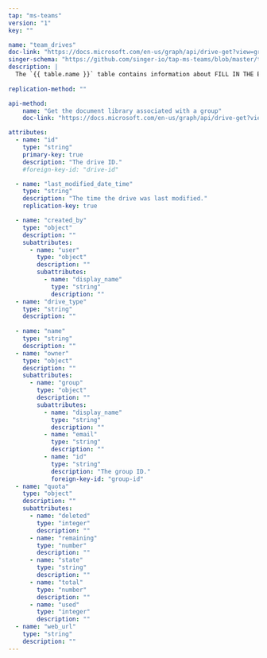 ```yaml
---
tap: "ms-teams"
version: "1"
key: ""

name: "team_drives"
doc-link: "https://docs.microsoft.com/en-us/graph/api/drive-get?view=graph-rest-beta&tabs=http#get-the-document-library-associated-with-a-group"
singer-schema: "https://github.com/singer-io/tap-ms-teams/blob/master/tap_ms_teams/schemas/team_drives.json"
description: |
  The `{{ table.name }}` table contains information about FILL IN THE BLANK in your Microsoft account.
  
replication-method: ""

api-method:
    name: "Get the document library associated with a group"
    doc-link: "https://docs.microsoft.com/en-us/graph/api/drive-get?view=graph-rest-beta&tabs=http#get-the-document-library-associated-with-a-group"

attributes:
  - name: "id"
    type: "string"
    primary-key: true
    description: "The drive ID."
    #foreign-key-id: "drive-id"

  - name: "last_modified_date_time"
    type: "string"
    description: "The time the drive was last modified."
    replication-key: true

  - name: "created_by"
    type: "object"
    description: ""
    subattributes:
      - name: "user"
        type: "object"
        description: ""
        subattributes:
          - name: "display_name"
            type: "string"
            description: ""
  - name: "drive_type"
    type: "string"
    description: ""
  
  - name: "name"
    type: "string"
    description: ""
  - name: "owner"
    type: "object"
    description: ""
    subattributes:
      - name: "group"
        type: "object"
        description: ""
        subattributes:
          - name: "display_name"
            type: "string"
            description: ""
          - name: "email"
            type: "string"
            description: ""
          - name: "id"
            type: "string"
            description: "The group ID."
            foreign-key-id: "group-id"
  - name: "quota"
    type: "object"
    description: ""
    subattributes:
      - name: "deleted"
        type: "integer"
        description: ""
      - name: "remaining"
        type: "number"
        description: ""
      - name: "state"
        type: "string"
        description: ""
      - name: "total"
        type: "number"
        description: ""
      - name: "used"
        type: "integer"
        description: ""
  - name: "web_url"
    type: "string"
    description: ""
---
```

